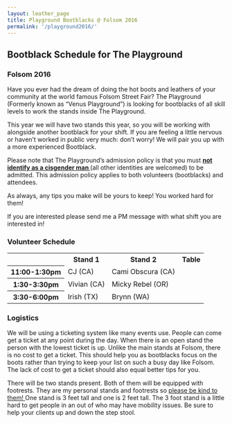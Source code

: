 ```yaml
---
layout: leather_page
title: Playground Bootblacks @ Folsom 2016
permalink: '/playground2016/'
---
```


<h2> Bootblack Schedule for The Playground </h2>
<h3> Folsom 2016 </h3>

<p>
Have you ever had the dream of doing the hot boots and leathers of your community at the world famous Folsom Street Fair? The Playground (Formerly known as “Venus Playground”) is looking for bootblacks of all skill levels to work the stands inside The Playground.
</p>

<p>
This year we will have two stands this year, so you will be working with alongside another bootblack for your shift. If you are feeling a little nervous or haven’t worked in public very much: don’t worry! We will pair you up with a more experienced Bootblack.
</p>

<p>
Please note that The Playground’s admission policy is that you must <u><b> not identify as a cisgender man </b></u> (all other identities are welcomed) to be admitted. This admission policy applies to both volunteers (bootblacks) and attendees.</p>

<p>
As always, any tips you make will be yours to keep! You worked hard for them!
</p>

<p>
If you are interested please send me a PM message with what shift you are interested in!
</p>

<h3> Volunteer Schedule </h3>
<table class="table table-bordered table-condensed">
  <tr>
    <th>          </th>
    <th> Stand 1 </th>
    <th> Stand 2 </th>
    <th> Table </th>
  </tr>
  <tr>
    <th> 11:00-1:30pm </th>
    <td> CJ (CA) </td>
    <td> Cami Obscura (CA) </td>
    <td> </td>
  </tr>

  <tr>
    <th> 1:30-3:30pm </th>
    <td> Vivian (CA) </td>
    <td> Micky Rebel (OR) </td>
    <td> </td>
  </tr>

  <tr>
    <th> 3:30-6:00pm </th>
    <td> Irish (TX) </td>
    <td> Brynn (WA) </td>
    <td> </td>
  </tr>
</table>

<h3>Logistics </h3>

<p>
We will be using a ticketing system like many events use. People can come get a ticket at any point during the day. When there is an open stand the person with the lowest ticket is up. Unlike the main stands at Folsom, there is no cost to get a ticket. This should help you as bootblacks focus on the boots rather than trying to keep your list on such a busy day like Folsom. The lack of cost to get a ticket should also equal better tips for you.
</p>

<p> There will be two stands present. Both of them will be equipped with footrests. They are my personal stands and footrests so <u> please be kind to them! </u> One stand is 3 feet tall and one is 2 feet tall. The 3 foot stand is a little hard to get people in an out of who may have mobility issues. Be sure to help your clients up and down the step stool.
</p>
